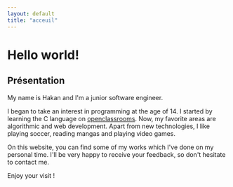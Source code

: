 ```yaml
---
layout: default
title: "acceuil"
---
```


# Hello world!

## Présentation

My name is Hakan and I'm a junior software engineer.

I began to take an interest in programming at the age of 14.
I started by learning the C language on [openclassrooms](https://openclassrooms.com/).
Now, my favorite areas are algorithmic and web development.
Apart from new technologies, I like playing soccer, reading mangas
and playing video games.

On this website, you can find some of my works which I've done on my personal time.
I'll be very happy to receive your feedback, so don't hesitate to contact me.

<p class="lead">
Enjoy your visit !
</p>
